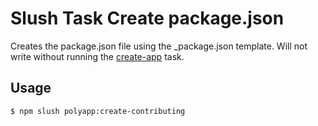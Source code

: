 

<!-- Start tasks/creators/create-package-json.js -->

# Slush Task Create package.json

Creates the package.json file using the _package.json template. Will not write without running the [create-app](./create-app.md) task.

## Usage

```bash
$ npm slush polyapp:create-contributing
```

<!-- End tasks/creators/create-package-json.js -->


